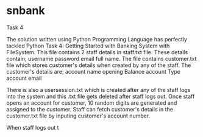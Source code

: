 # snbank
Task 4

The solution written using Python Programming Language has perfectly tackled Python Task 4: Getting Started with Banking System with FileSystem.
This file contains 2 staff details in staff.txt file. These details contain; 
username
password
email
full name. 
The file contains customer.txt file which stores customer's details when created by any of the staff. The customer's details are; 
account name
opening Balance
account Type
account email

There is also a usersession.txt which is created after any of the staff logs into the system and this .txt file gets deleted after staff logs out.
Once staff opens an account for customer, 10 random digits are generated and assigned to the customer.
Staff can fetch customer's details in the customer.txt file by inputing customer's account number.

When staff logs out t
